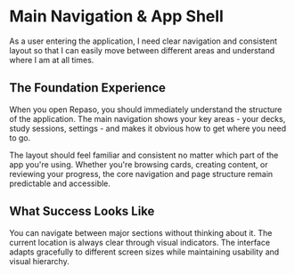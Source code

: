 # Main Navigation & App Shell

As a user entering the application, I need clear navigation and consistent layout so that I can easily move between different areas and understand where I am at all times.

## The Foundation Experience

When you open Repaso, you should immediately understand the structure of the application. The main navigation shows your key areas - your decks, study sessions, settings - and makes it obvious how to get where you need to go.

The layout should feel familiar and consistent no matter which part of the app you're using. Whether you're browsing cards, creating content, or reviewing your progress, the core navigation and page structure remain predictable and accessible.

## What Success Looks Like

You can navigate between major sections without thinking about it. The current location is always clear through visual indicators. The interface adapts gracefully to different screen sizes while maintaining usability and visual hierarchy.